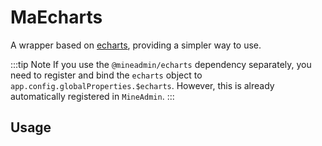 # MaEcharts

A wrapper based on [echarts](https://echarts.apache.org/en/index.html), providing a simpler way to use.

:::tip Note
If you use the `@mineadmin/echarts` dependency separately, you need to register and bind the `echarts` object to `app.config.globalProperties.$echarts`. However, this is already automatically registered in `MineAdmin`.
:::

## Usage
<DemoPreview dir="demos/ma-echarts" />